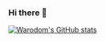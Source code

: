 ### Hi there 👋

[![Warodom's GitHub stats](https://github-readme-stats.vercel.app/api?username=wwarodom)](https://github.com/wwarodom/wwarodom)


<!--
**wwarodom/wwarodom** is a ✨ _special_ ✨ repository because its `README.md` (this file) appears on your GitHub profile.

Here are some ideas to get you started:

- 🔭 I’m currently working on ...
- 🌱 I’m currently learning ...
- 👯 I’m looking to collaborate on ...
- 🤔 I’m looking for help with ...
- 💬 Ask me about ...
- 📫 How to reach me: ...
- 😄 Pronouns: ...
- ⚡ Fun fact: ...
-->
